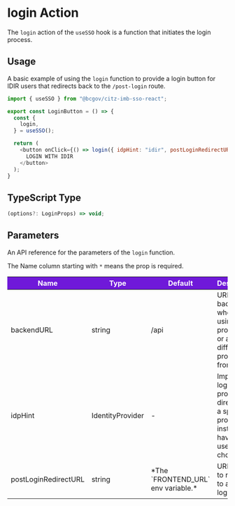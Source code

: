 # login Action 

The `login` action of the `useSSO` hook is a function that initiates the login process.

## Usage

A basic example of using the `login` function to provide a login button for IDIR users that redirects back to the `/post-login` route.

```JavaScript
import { useSSO } from "@bcgov/citz-imb-sso-react";

export const LoginButton = () => {
  const {
    login,
  } = useSSO();

  return (
    <button onClick={() => login({ idpHint: "idir", postLoginRedirectURL: "/post-login" })}>
      LOGIN WITH IDIR
    </button>
  );
}
```

## TypeScript Type

<!-- The following code block is auto generated when types in the package change. -->
<!-- TYPE: AuthService.login -->
```TypeScript
(options?: LoginProps) => void;
```

## Parameters

An API reference for the parameters of the `login` function.

The Name column starting with `*` means the prop is required.

<table>
  <!-- Table columns -->
  <thead>
    <tr>
      <th style="background: #6f19d9; color: white;">Name</th>
      <th style="background: #6f19d9; color: white;">Type</th>
      <th style="background: #6f19d9; color: white;">Default</th>
      <th style="background: #6f19d9; color: white;">Description</th>
    </tr>
  </thead>

  <!-- Table rows -->
  <tbody>
  <tr>
      <td>backendURL</td>
      <td>string</td>
      <td>/api</td>
      <td>URL to the backend when not using a proxy pass, or a different proxy pass from `/api`.</td>
    </tr>
    <tr>
      <td>idpHint</td>
      <td>IdentityProvider</td>
      <td>-</td>
      <td>Improves login process by directing to a specific provider instead of having the user choose.</td>
    </tr>
    <tr>
      <td>postLoginRedirectURL</td>
      <td>string</td>
      <td>*The `FRONTEND_URL` env variable.*</td>
      <td>URL or path to redirect to after login.</td>
    </tr>
  </tbody>
</table>
